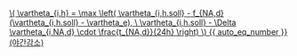 <a href="/eco2_guide_center/1.%20ECO2%20Logic%20Guide/Hee1_Equation_List.html" class="equation-link" target="_blank" rel="noopener noreferrer">
  \( \vartheta_{i,h} = \max \left( \vartheta_{i,h.soll} - f_{NA,d} (\vartheta_{i,h.soll} - \vartheta_e), \ \vartheta_{i,h.soll} - \Delta \vartheta_{i,NA,d} \cdot \frac{t_{NA,d}}{24h} \right) \) {{ auto_eq_number }} <span class="note">(야간감소)</span>
</a>
